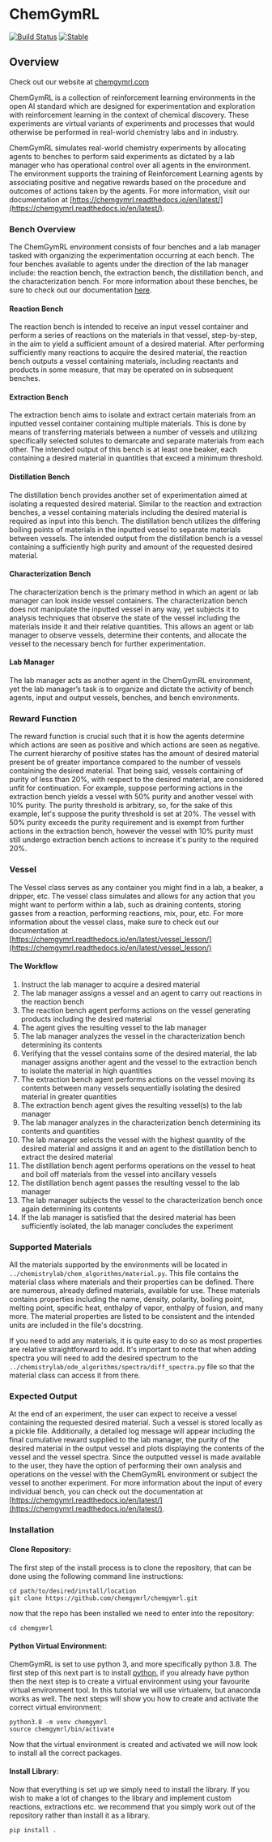 # ChemGymRL

[![Build Status](https://travis-ci.com/chemgymrl/chemgymrl.svg?branch=main)](https://travis-ci.com/chemgymrl/chemgymrl)
[![Stable](https://img.shields.io/badge/docs-stable-blue.svg)](https://chemgymrl.readthedocs.io/en/latest/)

## Overview

Check out our website at [chemgymrl.com](https://www.chemgymrl.com)

ChemGymRL is a collection of reinforcement learning environments in the open AI standard which are designed for experimentation and exploration with reinforcement learning in the context of chemical discovery. These experiments are virtual variants of experiments and processes that would otherwise be performed in real-world chemistry labs and in industry.

ChemGymRL simulates real-world chemistry experiments by allocating agents to benches to perform said experiments as dictated by a lab manager who has operational control over all agents in the environment. The environment supports the training of Reinforcement Learning agents by associating positive and negative rewards based on the procedure and outcomes of actions taken by the agents. For more information, visit our documentation at [https://chemgymrl.readthedocs.io/en/latest/](https://chemgymrl.readthedocs.io/en/latest/).

### Bench Overview

The ChemGymRL environment consists of four benches and a lab manager tasked with organizing the experimentation occurring at each bench. The four benches available to agents under the direction of the lab manager include: the reaction bench, the extraction bench, the distillation bench, and the characterization bench. For more information about these benches, be sure to check out our documentation [here](https://chemgymrl.readthedocs.io/en/latest/).

#### Reaction Bench

The reaction bench is intended to receive an input vessel container and perform a series of reactions on the materials in that vessel, step-by-step, in the aim to yield a sufficient amount of a desired material. After performing sufficiently many reactions to acquire the desired material, the reaction bench outputs a vessel containing materials, including reactants and products in some measure, that may be operated on in subsequent benches.

#### Extraction Bench

The extraction bench aims to isolate and extract certain materials from an inputted vessel container containing multiple materials. This is done by means of transferring materials between a number of vessels and utilizing specifically selected solutes to demarcate and separate materials from each other. The intended output of this bench is at least one beaker, each containing a desired material in quantities that exceed a minimum threshold.

#### Distillation Bench

The distillation bench provides another set of experimentation aimed at isolating a requested desired material. Similar to the reaction and extraction benches, a vessel containing materials including the desired material is required as input into this bench. The distillation bench utilizes the differing boiling points of materials in the inputted vessel to separate materials between vessels. The intended output from the distillation bench is a vessel containing a sufficiently high purity and amount of the requested desired material.

#### Characterization Bench

The characterization bench is the primary method in which an agent or lab manager can look inside vessel containers. The characterization bench does not manipulate the inputted vessel in any way, yet subjects it to analysis techniques that observe the state of the vessel including the materials inside it and their relative quantities. This allows an agent or lab manager to observe vessels, determine their contents, and allocate the vessel to the necessary bench for further experimentation.

#### Lab Manager

The lab manager acts as another agent in the ChemGymRL environment, yet the lab manager’s task is to organize and dictate the activity of bench agents, input and output vessels, benches, and bench environments.

### Reward Function

The reward function is crucial such that it is how the agents determine which actions are seen as positive and which actions are seen as negative. The current hierarchy of positive states has the amount of desired material present be of greater importance compared to the number of vessels containing the desired material. That being said, vessels containing of purity of less than 20%, with respect to the desired material, are considered unfit for continuation. For example, suppose performing actions in the extraction bench yields a vessel with 50% purity and another vessel with 10% purity. The purity threshold is arbitrary, so, for the sake of this example, let's suppose the purity threshold is set at 20%. The vessel with 50% purity exceeds the purity requirement and is exempt from further actions in the extraction bench, however the vessel with 10% purity must still undergo extraction bench actions to increase it's purity to the required 20%.

### Vessel

The Vessel class serves as any container you might find in a lab, a beaker, a dripper, etc. The vessel class simulates and allows for any action that you might want to perform within a lab, such as draining contents, storing gasses from a reaction, performing reactions, mix, pour, etc. For more information about the vessel class, make sure to check out our documentation at [https://chemgymrl.readthedocs.io/en/latest/vessel_lesson/](https://chemgymrl.readthedocs.io/en/latest/vessel_lesson/)

#### The Workflow
  
  1. Instruct the lab manager to acquire a desired material
  2. The lab manager assigns a vessel and an agent to carry out reactions in the reaction bench
  3. The reaction bench agent performs actions on the vessel generating products including the desired material
  4. The agent gives the resulting vessel to the lab manager
  5. The lab manager analyzes the vessel in the characterization bench determining its contents
  6. Verifying that the vessel contains some of the desired material, the lab manager assigns another agent and the vessel to the extraction bench to isolate the material in high quantities
  7. The extraction bench agent performs actions on the vessel moving its contents between many vessels sequentially isolating the desired material in greater quantities
  8. The extraction bench agent gives the resulting vessel(s) to the lab manager
  9. The lab manager analyzes in the characterization bench determining its contents and quantities
  10. The lab manager selects the vessel with the highest quantity of the desired material and assigns it and an agent to the distillation bench to extract the desired material
  11. The distillation bench agent performs operations on the vessel to heat and boil off materials from the vessel into ancillary vessels
  12. The distillation bench agent passes the resulting vessel to the lab manager
  13. The lab manager subjects the vessel to the characterization bench once again determining its contents
  14. If the lab manager is satisfied that the desired material has been sufficiently isolated, the lab manager concludes the experiment

### Supported Materials

All the materials supported by the environments will be located in `../chemistrylab/chem_algorithms/material.py`. This file contains the material class where materials and their properties can be defined. There are numerous, already defined materials, available for use. These materials contains properties including the name, density, polarity, boiling point, melting point, specific heat, enthalpy of vapor, enthalpy of fusion, and many more. The material properties are listed to be consistent and the intended units are included in the file's docstring.

If you need to add any materials, it is quite easy to do so as most properties are relative straightforward to add. It's important to note that when adding spectra you will need to add the desired spectrum to the `../chemistrylab/ode_algorithms/spectra/diff_spectra.py` file so that the material class can access it from there.

### Expected Output

At the end of an experiment, the user can expect to receive a vessel containing the requested desired material. Such a vessel is stored locally as a pickle file. Additionally, a detailed log message will appear including the final cumulative reward supplied to the lab manager, the purity of the desired material in the output vessel and plots displaying the contents of the vessel and the vessel spectra. Since the outputted vessel is made available to the user, they have the option of performing their own analysis and operations on the vessel with the ChemGymRL environment or subject the vessel to another experiment. For more information about the input of every individual bench, you can check out the documentation at [https://chemgymrl.readthedocs.io/en/latest/](https://chemgymrl.readthedocs.io/en/latest/).


### Installation

#### Clone Repository:

The first step of the install process is to clone the repository, that can be done using the following command line
instructions:
```commandline
cd path/to/desired/install/location
git clone https://github.com/chemgymrl/chemgymrl.git
```
now that the repo has been installed we need to enter into the repository:

```commandline
cd chemgymrl
```

#### Python Virtual Environment:

ChemGymRL is set to use python 3, and more specifically python 3.8. The first step of this next part is to install
[python](https://python.org), if you already have python then the next step is to create a virtual environment using
your favourite virtual environment tool. In this tutorial we will use virtualenv, but anaconda works as well. The next
steps will show you how to create and activate the correct virtual environment:

```commandline
python3.8 -m venv chemgymrl
source chemgymrl/bin/activate
```

Now that the virtual environment is created and activated we will now look to install all the correct packages.

#### Install Library:
Now that everything is set up we simply need to install the library. If you wish to make a lot of changes to the library and implement custom reactions, extractions etc. we recommend that you simply work out of the repository rather than install it as a library.
 
```commandline
pip install .
```

